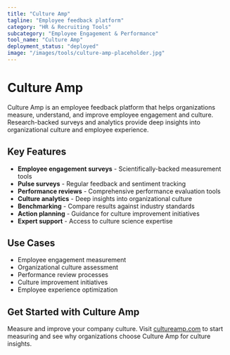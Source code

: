 ```yaml
---
title: "Culture Amp"
tagline: "Employee feedback platform"
category: "HR & Recruiting Tools"
subcategory: "Employee Engagement & Performance"
tool_name: "Culture Amp"
deployment_status: "deployed"
image: "/images/tools/culture-amp-placeholder.jpg"
---
```


# Culture Amp

Culture Amp is an employee feedback platform that helps organizations measure, understand, and improve employee engagement and culture. Research-backed surveys and analytics provide deep insights into organizational culture and employee experience.

## Key Features

- **Employee engagement surveys** - Scientifically-backed measurement tools
- **Pulse surveys** - Regular feedback and sentiment tracking
- **Performance reviews** - Comprehensive performance evaluation tools
- **Culture analytics** - Deep insights into organizational culture
- **Benchmarking** - Compare results against industry standards
- **Action planning** - Guidance for culture improvement initiatives
- **Expert support** - Access to culture science expertise

## Use Cases

- Employee engagement measurement
- Organizational culture assessment
- Performance review processes
- Culture improvement initiatives
- Employee experience optimization

## Get Started with Culture Amp

Measure and improve your company culture. Visit [cultureamp.com](https://www.cultureamp.com) to start measuring and see why organizations choose Culture Amp for culture insights.
